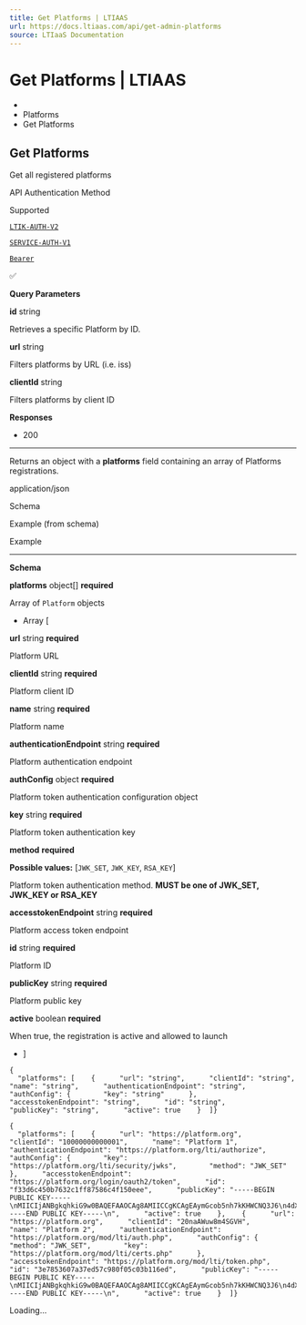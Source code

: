 ```yaml
---
title: Get Platforms | LTIAAS
url: https://docs.ltiaas.com/api/get-admin-platforms
source: LTIaaS Documentation
---
```


# Get Platforms | LTIAAS

-   [](/)
-   Platforms
-   Get Platforms

## Get Platforms[​](#get-platforms "Direct link to heading")

Get all registered platforms

API Authentication Method

Supported

[`LTIK-AUTH-V2`](/guides/api/authentication#ltik-based-authentication)

[`SERVICE-AUTH-V1`](/guides/api/authentication#service-key-based-authentication)

[`Bearer`](/guides/api/authentication#bearer-api-key-based-authentication)

✅

**Query Parameters**

**id** string

Retrieves a specific Platform by ID.

**url** string

Filters platforms by URL (i.e. iss)

**clientId** string

Filters platforms by client ID

**Responses**

-   200

* * *

Returns an object with a **platforms** field containing an array of Platforms registrations.

application/json

Schema

Example (from schema)

Example

* * *

**Schema**

**platforms** object\[\] **required**

Array of `Platform` objects

-   Array \[

**url** string **required**

Platform URL

**clientId** string **required**

Platform client ID

**name** string **required**

Platform name

**authenticationEndpoint** string **required**

Platform authentication endpoint

**authConfig** object **required**

Platform token authentication configuration object

**key** string **required**

Platform token authentication key

**method** **required**

**Possible values:** \[`JWK_SET`, `JWK_KEY`, `RSA_KEY`\]

Platform token authentication method. **MUST be one of JWK\_SET, JWK\_KEY or RSA\_KEY**

**accesstokenEndpoint** string **required**

Platform access token endpoint

**id** string **required**

Platform ID

**publicKey** string **required**

Platform public key

**active** boolean **required**

When true, the registration is active and allowed to launch

-   \]

```
{  
  "platforms": [    {      "url": "string",      "clientId": "string",      "name": "string",      "authenticationEndpoint": "string",      "authConfig": {        "key": "string"      },      "accesstokenEndpoint": "string",      "id": "string",      "publicKey": "string",      "active": true    }  ]}
```

```
{  
  "platforms": [    {      "url": "https://platform.org",      "clientId": "10000000000001",      "name": "Platform 1",      "authenticationEndpoint": "https://platform.org/lti/authorize",      "authConfig": {        "key": "https://platform.org/lti/security/jwks",        "method": "JWK_SET"      },      "accesstokenEndpoint": "https://platform.org/login/oauth2/token",      "id": "f33d6c450b7632c1ff87586c4f150eee",      "publicKey": "-----BEGIN PUBLIC KEY-----\nMIICIjANBgkqhkiG9w0BAQEFAAOCAg8AMIICCgKCAgEAymGcob5nh7kKHWCNQ3J6\n4dX5fknKrwCifFtt32ov09IUHWj2WwTSnZOvi43a3IpJ+zCj9dUnW9NF+Axx+s/X\nNUIcJWLAZtf3QkDAChJZeEEsxptFm9bFfKZjXlq1e5XFFetZBgUN0d+KDJYZP8BV\nQ1bAIwRcrwDDqVXdmYJlwfejstSm8oPkW7NJv6HBsqcloJVlwIfl5ltZfAUiKgIP\nuecHkD16ma712VxSDhZALhhtgGNRbur64nfkEWenYjCyECWMEFJBBw+ef2FAR5g/\nWtvzvkHZmoG79p/9eBw1wM09edT/GnXMXrv9CLWaTz7aTrn0GCBSK/K1unBaF8Q4\nbzRDDrbETKSLc9TPbD7xw+RIMOjLnJXUSz/2FfqmJggzzBOnISwQsuFPIK8IaCdS\nM+CHpHuUHMY8cPNgn63HiWEuy9evrny6gAK40pIgCpTGdsf0EYvOYn/kP7wElCDf\nmogRFJKBRH7BN0Syk+aMmt1t4mPP1QTk3HdfUmdZTU3ueeaIJ18m6Kif88wtij4F\n6PZDrs6h5BCEZUtpl78+H030TSm7OrY9SlOPcD/K+4fZlrkiuFc2hhjb1awTHd2I\nGzWZ8ur3Dr7V/Zgdm6Tio33ot8dEhJcKXbC8V1jhiVtewyDGqFSOBTRuhxNIt0/0\n24z6Wb9bMUH/ztaywZjkIesCAwEAAQ==\n-----END PUBLIC KEY-----\n",      "active": true    },    {      "url": "https://platform.org",      "clientId": "20naAWuw8m4SGVH",      "name": "Platform 2",      "authenticationEndpoint": "https://platform.org/mod/lti/auth.php",      "authConfig": {        "method": "JWK_SET",        "key": "https://platform.org/mod/lti/certs.php"      },      "accesstokenEndpoint": "https://platform.org/mod/lti/token.php",      "id": "3e7853607a37ed57c980f05c03b116ed",      "publicKey": "-----BEGIN PUBLIC KEY-----\nMIICIjANBgkqhkiG9w0BAQEFAAOCAg8AMIICCgKCAgEAymGcob5nh7kKHWCNQ3J6\n4dX5fknKrwCifFtt32ov09IUHWj2WwTSnZOvi43a3IpJ+zCj9dUnW9NF+Axx+s/X\nNUIcJWLAZtf3QkDAChJZeEEsxptFm9bFfKZjXlq1e5XFFetZBgUN0d+KDJYZP8BV\nQ1bAIwRcrwDDqVXdmYJlwfejstSm8oPkW7NJv6HBsqcloJVlwIfl5ltZfAUiKgIP\nuecHkD16ma712VxSDhZALhhtgGNRbur64nfkEWenYjCyECWMEFJBBw+ef2FAR5g/\nWtvzvkHZmoG79p/9eBw1wM09edT/GnXMXrv9CLWaTz7aTrn0GCBSK/K1unBaF8Q4\nbzRDDrbETKSLc9TPbD7xw+RIMOjLnJXUSz/2FfqmJggzzBOnISwQsuFPIK8IaCdS\nM+CHpHuUHMY8cPNgn63HiWEuy9evrny6gAK40pIgCpTGdsf0EYvOYn/kP7wElCDf\nmogRFJKBRH7BN0Syk+aMmt1t4mPP1QTk3HdfUmdZTU3ueeaIJ18m6Kif88wtij4F\n6PZDrs6h5BCEZUtpl78+H030TSm7OrY9SlOPcD/K+4fZlrkiuFc2hhjb1awTHd2I\nGzWZ8ur3Dr7V/Zgdm6Tio33ot8dEhJcKXbC8V1jhiVtewyDGqFSOBTRuhxNIt0/0\n24z6Wb9bMUH/ztaywZjkIesCAwEAAQ==\n-----END PUBLIC KEY-----\n",      "active": true    }  ]}
```

Loading...